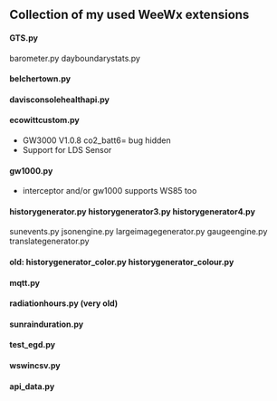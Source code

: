 ## Collection of my used WeeWx extensions

#### GTS.py
  barometer.py
  dayboundarystats.py

#### belchertown.py

#### davisconsolehealthapi.py

#### ecowittcustom.py
 - GW3000 V1.0.8 co2_batt6= bug hidden
 - Support for LDS Sensor


#### gw1000.py
 - interceptor and/or gw1000 supports WS85 too

#### historygenerator.py historygenerator3.py historygenerator4.py
  sunevents.py
  jsonengine.py
  largeimagegenerator.py
  gaugeengine.py
  translategenerator.py

#### old: historygenerator_color.py historygenerator_colour.py

#### mqtt.py

#### radiationhours.py (very old)

#### sunrainduration.py

#### test_egd.py

#### wswincsv.py

#### api_data.py
